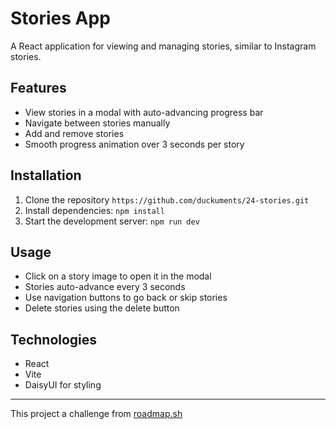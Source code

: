 # Stories App

A React application for viewing and managing stories, similar to Instagram stories.

## Features

- View stories in a modal with auto-advancing progress bar
- Navigate between stories manually
- Add and remove stories
- Smooth progress animation over 3 seconds per story

## Installation

1. Clone the repository `https://github.com/duckuments/24-stories.git`
2. Install dependencies: `npm install`
3. Start the development server: `npm run dev`

## Usage

- Click on a story image to open it in the modal
- Stories auto-advance every 3 seconds
- Use navigation buttons to go back or skip stories
- Delete stories using the delete button

## Technologies

- React
- Vite
- DaisyUI for styling

---

This project a challenge from [roadmap.sh](https://roadmap.sh/projects/stories-feature)

